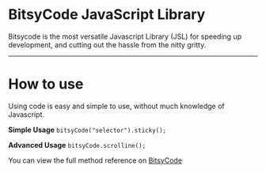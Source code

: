 # BitsyCode JavaScript Library
Bitsycode is the most versatile Javascript Library (JSL) for speeding up development, and cutting out the hassle from the nitty gritty.


***


# How to use
Using code is easy and simple to use, without much knowledge of Javascript.

**Simple Usage**
`bitsyCode("selector").sticky();`

**Advanced Usage**
`bitsyCode.scrolline();`

You can view the full method reference on [BitsyCode](https://www.bitsycode.com/)
